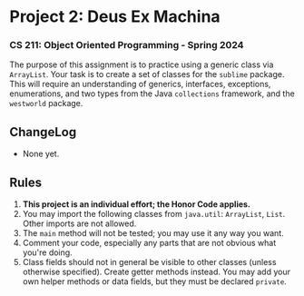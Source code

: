 # Project 2: Deus Ex Machina

###  CS 211: Object Oriented Programming - Spring 2024 

The purpose of this assignment is to practice using a generic class via `ArrayList`. Your task is to create a set of classes for the `sublime` package. This will require an understanding of generics, interfaces, exceptions, enumerations, and two types from the Java `collections` framework, and the `westworld` package.

## ChangeLog

- None yet.

## Rules

1. **This project is an individual effort; the Honor Code applies.**
2. You may import the following classes from `java.util`: `ArrayList`, `List`. Other imports are not allowed.
3. The `main` method will not be tested; you may use it any way you want.
4. Comment your code, especially any parts that are not obvious what you're doing.
5. Class fields should not in general be visible to other classes (unless otherwise specified). Create getter methods instead.
You may add your own helper methods or data fields, but they must be declared `private`.
